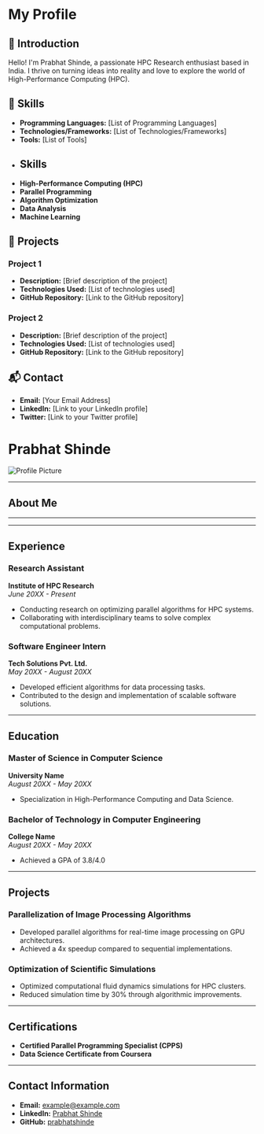 # My Profile

## 🌟 Introduction
Hello! I'm Prabhat Shinde, a passionate HPC Research enthusiast based in India. I thrive on turning ideas into reality and love to explore the world of High-Performance Computing (HPC).
## 🚀 Skills
- **Programming Languages:** [List of Programming Languages]
- **Technologies/Frameworks:** [List of Technologies/Frameworks]
- **Tools:** [List of Tools]
- ## Skills
- **High-Performance Computing (HPC)**
- **Parallel Programming**
- **Algorithm Optimization**
- **Data Analysis**
- **Machine Learning**


## 💼 Projects
### Project 1
- **Description:** [Brief description of the project]
- **Technologies Used:** [List of technologies used]
- **GitHub Repository:** [Link to the GitHub repository]

### Project 2
- **Description:** [Brief description of the project]
- **Technologies Used:** [List of technologies used]
- **GitHub Repository:** [Link to the GitHub repository]

## 📬 Contact
- **Email:** [Your Email Address]
- **LinkedIn:** [Link to your LinkedIn profile]
- **Twitter:** [Link to your Twitter profile]

# Prabhat Shinde
![Profile Picture](link_to_profile_picture.png)

---

## About Me

---


---

## Experience
### Research Assistant
**Institute of HPC Research**  
*June 20XX - Present*
- Conducting research on optimizing parallel algorithms for HPC systems.
- Collaborating with interdisciplinary teams to solve complex computational problems.

### Software Engineer Intern
**Tech Solutions Pvt. Ltd.**  
*May 20XX - August 20XX*
- Developed efficient algorithms for data processing tasks.
- Contributed to the design and implementation of scalable software solutions.

---

## Education
### Master of Science in Computer Science
**University Name**  
*August 20XX - May 20XX*
- Specialization in High-Performance Computing and Data Science.

### Bachelor of Technology in Computer Engineering
**College Name**  
*August 20XX - May 20XX*
- Achieved a GPA of 3.8/4.0

---

## Projects
### Parallelization of Image Processing Algorithms
- Developed parallel algorithms for real-time image processing on GPU architectures.
- Achieved a 4x speedup compared to sequential implementations.

### Optimization of Scientific Simulations
- Optimized computational fluid dynamics simulations for HPC clusters.
- Reduced simulation time by 30% through algorithmic improvements.

---

## Certifications
- **Certified Parallel Programming Specialist (CPPS)**
- **Data Science Certificate from Coursera**

---

## Contact Information
- **Email:** example@example.com
- **LinkedIn:** [Prabhat Shinde](https://www.linkedin.com/in/prabhat-shinde/)
- **GitHub:** [prabhatshinde](https://github.com/prabhatshinde)
